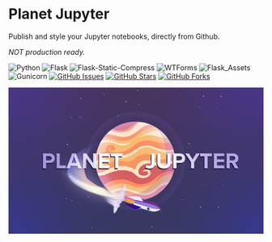 # Planet Jupyter

Publish and style your Jupyter notebooks, directly from Github.

_*NOT* production ready._

![Python](https://img.shields.io/badge/Python-3.6-blue.svg?longCache=true&style=flat-square&colorA=4c566a&colorB=5e81ac)
![Flask](https://img.shields.io/badge/Flask-1.0.2-blue.svg?longCache=true&style=flat-square&colorA=4c566a&colorB=5e81ac)
![Flask-Static-Compress](https://img.shields.io/badge/Flask_Static_Compress-1.0.2-blue.svg?longCache=true&style=flat-square&colorA=4c566a&colorB=5e81ac)
![WTForms](https://img.shields.io/badge/WTForms-2.2.1-blue.svg?longCache=true&style=flat-square&colorA=4c566a&colorB=5e81ac)
![Flask_Assets](https://img.shields.io/badge/Flask_Assets-0.12-blue.svg?longCache=true&style=flat-square&colorA=4c566a&colorB=5e81ac)
![Gunicorn](https://img.shields.io/badge/Gunicorn-19.8.1-black.svg?longCache=true&style=flat-square&colorA=4c566a)
[![GitHub Issues](https://img.shields.io/github/issues/hackersandslackers/flaskblueprint-tutorial.svg?style=flat-square&colorA=4c566a&logo=GitHub&colorB=ebcb8b)](https://github.com/toddbirchard/planetjupyter/issues)
[![GitHub Stars](https://img.shields.io/github/stars/toddbirchard/planetjupyter.svg?style=flat-square&colorA=4c566a&logo=GitHub&colorB=ebcb8b)](https://github.com/toddbirchard/planetjupyter/stargazers)
[![GitHub Forks](https://img.shields.io/github/forks/toddbirchard/planetjupyter.svg?style=flat-square&colorA=4c566a&logo=GitHub&colorB=ebcb8b)](https://github.com/toddbirchard/planetjupyter/network)

![Planet Jupyter](https://github.com/toddbirchard/planetjupyter/blob/gcloud/static/img/planetjupyter.jpg?raw=true)
